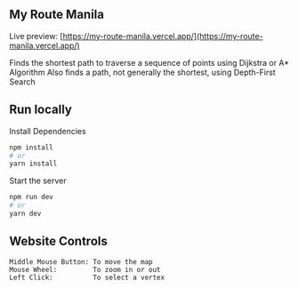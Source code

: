 ## My Route Manila
Live preview: [https://my-route-manila.vercel.app/](https://my-route-manila.vercel.app/)

Finds the shortest path to traverse a sequence of points using Dijkstra or A* Algorithm
Also finds a path, not generally the shortest, using Depth-First Search

## Run locally
Install Dependencies
```bash
npm install
# or
yarn install
```

Start the server
```bash
npm run dev
# or
yarn dev
```

## Website Controls
```
Middle Mouse Button: To move the map
Mouse Wheel:         To zoom in or out
Left Click:          To select a vertex
```
